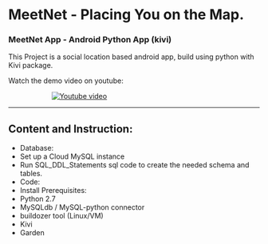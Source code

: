 # MeetNet - Placing You on the Map.
### MeetNet App - Android Python App (kivi)

This Project is a social location based android app, build using python with Kivi package.

Watch the demo video on youtube:


&nbsp;&nbsp;&nbsp;&nbsp;&nbsp;&nbsp;&nbsp;&nbsp;&nbsp;&nbsp;&nbsp;&nbsp;&nbsp;&nbsp;&nbsp;&nbsp;&nbsp;&nbsp;&nbsp;&nbsp;&nbsp;
[![Youtube video](http://img.youtube.com/vi/NPrxFyA1Ew8/0.jpg)](http://www.youtube.com/watch?v=NPrxFyA1Ew8 "MeetNet")

<hr>

## Content and Instruction:
* Database:
 * Set up a Cloud MySQL instance
 * Run SQL_DDL_Statements sql code to create the needed schema and tables.
* Code:
 * Install Prerequisites:
  * Python 2.7
  * MySQLdb / MySQL-python connector
  * buildozer tool (Linux/VM)
  * Kivi
  * Garden
 
